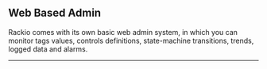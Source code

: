 ## Web Based Admin

Rackio comes with its own basic web admin system, in which you can monitor tags values, controls definitions, state-machine transitions, trends, logged data and alarms.

---